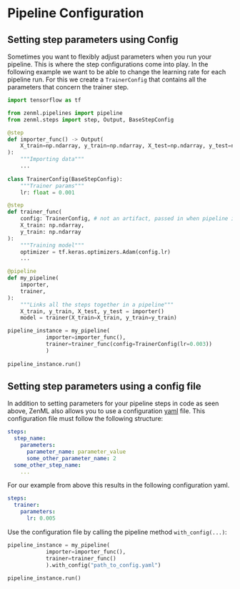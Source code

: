 # Pipeline Configuration

## Setting step parameters using Config

Sometimes you want to flexibly adjust parameters when you run your pipeline. This is where the step 
configurations come into play. In the following example we want to be able to change the learning rate for each 
pipeline run. For this we create a `TrainerConfig` that contains all the parameters that concern the trainer step.



```python
import tensorflow as tf

from zenml.pipelines import pipeline
from zenml.steps import step, Output, BaseStepConfig

@step
def importer_func() -> Output(
    X_train=np.ndarray, y_train=np.ndarray, X_test=np.ndarray, y_test=np.ndarray
):
    """Importing data"""
    ...
    
class TrainerConfig(BaseStepConfig):
    """Trainer params"""
    lr: float = 0.001

@step
def trainer_func(
    config: TrainerConfig, # not an artifact, passed in when pipeline is instantiated
    X_train: np.ndarray,
    y_train: np.ndarray
):
    """Training model"""
    optimizer = tf.keras.optimizers.Adam(config.lr)
    ...

@pipeline
def my_pipeline(
    importer,
    trainer,
):
    """Links all the steps together in a pipeline"""
    X_train, y_train, X_test, y_test = importer()
    model = trainer(X_train=X_train, y_train=y_train)

pipeline_instance = my_pipeline(
            importer=importer_func(),
            trainer=trainer_func(config=TrainerConfig(lr=0.003))
            )
            
pipeline_instance.run()
```

## Setting step parameters using a config file

In addition to setting parameters for your pipeline steps in code as seen above, ZenML also allows you to use a 
configuration [yaml](https://yaml.org) file. This configuration file must follow the following structure:

```yaml
steps:
  step_name:
    parameters:
      parameter_name: parameter_value
      some_other_parameter_name: 2
  some_other_step_name:
    ...
```

For our example from above this results in the following configuration yaml.&#x20;

```yaml
steps:
  trainer:
    parameters:
      lr: 0.005
```

Use the configuration file by calling the pipeline method `with_config(...)`:

```python
pipeline_instance = my_pipeline(
            importer=importer_func(),
            trainer=trainer_func()
            ).with_config("path_to_config.yaml")
            
pipeline_instance.run()
```
